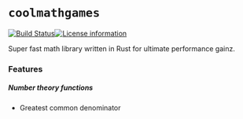 # `coolmathgames`

[![Build Status](https://travis-ci.com/cabellwg/coolmathgames.svg?branch=master)](https://travis-ci.com/cabellwg/coolmathgames)[![License information](https://img.shields.io/badge/license-MIT-lightgrey.svg)](https://github.com/cabellwg/coolmathgames/blob/master/LICENSE)

Super fast math library written in Rust for ultimate performance gainz.

### Features

##### Number theory functions

* Greatest common denominator

